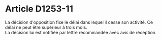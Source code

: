 # Article D1253-11

  
La décision d'opposition fixe le délai dans lequel il cesse son activité. Ce délai ne peut être supérieur à trois mois.   
La décision lui est notifiée par lettre recommandée avec avis de réception.